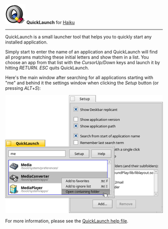 ![QuickLaunch icon](./images/quicklaunch_icon_64.png)
**QuickLaunch**
for [Haiku](https://www.haiku-os.org)

* * *

QuickLaunch is a small launcher tool that helps you to quickly start any installed application.

Simply start to enter the name of an application and QuickLaunch will find all programs matching these initial letters and show them in a list. You choose an app from that list with the _CursorUp/Down_ keys and launch it by hitting _RETURN_. _ESC_ quits QuickLaunch.

Here's the main window after searching for all applications starting with "me" and behind it the settings window when clicking the _Setup_ button (or pressing _ALT_+_S_):

![QuickLaunch windows](./images/quicklaunch.png)

For more information, please see the [QuickLaunch help file](http://rawgit.com/HaikuArchives/quicklaunch/master/ReadMe.html).
